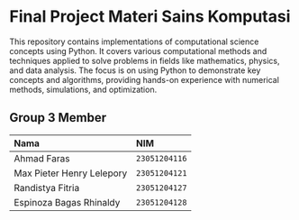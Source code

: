 # Final Project Materi Sains Komputasi
This repository contains implementations of computational science concepts using Python. It covers various computational methods and techniques applied to solve problems in fields like mathematics, physics, and data analysis. The focus is on using Python to demonstrate key concepts and algorithms, providing hands-on experience with numerical methods, simulations, and optimization.

## Group 3 Member
| Nama                  | NIM            |
| :-------------------- | :------------- |
|Ahmad Faras |  `23051204116` |
|Max Pieter Henry Lelepory 	|  `23051204121` |
|Randistya Fitria |  `23051204127` |
|Espinoza Bagas Rhinaldy  			|  `23051204128` |
